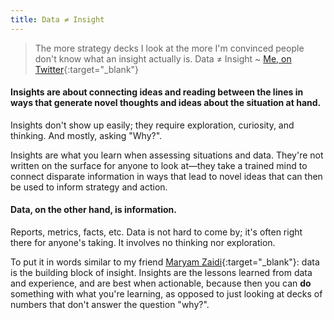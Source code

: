 ```yaml
---
title: Data ≠ Insight
---
```


> The more strategy decks I look at the more I'm convinced people don't know what an insight actually is. Data ≠ Insight
> ~ [Me, on Twitter](https://twitter.com/TheRoyalTbomb/status/1357788588197502982){:target="_blank"}

#### Insights are about connecting ideas and reading between the lines in ways that generate novel thoughts and ideas about the situation at hand.

Insights don't show up easily; they require exploration, curiosity, and thinking. And mostly, asking "Why?".

Insights are what you learn when assessing situations and data. They're not written on the surface for anyone to look at—they take a trained mind to connect disparate information in ways that lead to novel ideas that can then be used to inform strategy and action.

#### Data, on the other hand, is information.

Reports, metrics, facts, etc. Data is not hard to come by; it's often right there for anyone's taking. It involves no thinking nor exploration.

To put it in words similar to my friend [Maryam Zaidi](https://twitter.com/MaryZai/status/1357790001547931662){:target="_blank"}: data is the building block of insight. Insights are the lessons learned from data and experience, and are best when actionable, because then you can **do** something with what you're learning, as opposed to just looking at decks of numbers that don't answer the question "why?".